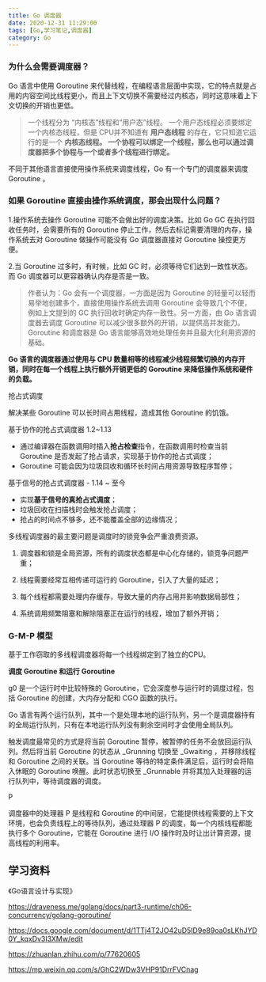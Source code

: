 ```yaml
---
title: Go 调度器
date: 2020-12-31 11:29:00
tags: [Go,学习笔记,调度器]
category: Go
---
```




### 为什么会需要调度器？

Go 语言中使用 Goroutine 来代替线程，在编程语言层面中实现，它的特点就是占用的内容空间比线程更小，而且上下文切换不需要经过内核态，同时这意味着上下文切换的开销也更低。

> 一个线程分为 “内核态”线程和“用户态”线程。 一个用户态线程必须要绑定一个内核态线程，但是 CPU并不知道有 **用户态线程** 的存在，它只知道它运行的是一个 **内核态线程。
> 一个协程可以绑定一个线程，那么也可以通过调度器把多个协程与一个或者多个线程进行绑定。**

不同于其他语言直接使用操作系统来调度线程，Go 有一个专门的调度器来调度 Goroutine 。



### 如果 Goroutine 直接由操作系统调度，那会出现什么问题？

1.操作系统去操作 Goroutine 可能不会做出好的调度决策。比如 Go GC 在执行回收任务时，会需要所有的 Goroutine 停止工作，然后去标记需要清理的内存，操作系统去对 Goroutine 做操作可能没有 Go 调度器直接对 Goroutine 操控更方便。

2.当 Goroutine 过多时，有时候，比如 GC 时，必须等待它们达到一致性状态。而 Go 调度器可以更容器确认内存是否是一致。

> 作者认为：Go 会有一个调度器，一方面是因为 Goroutine 的轻量可以轻而易举地创建多个，直接使用操作系统去调用 Goroutine 会导致几个不便，例如上文提到的 GC 执行回收时确定内存一致性。另一方面，由 Go 语言调度器去调度 Goroutine 可以减少很多额外的开销，以提供高并发能力。 Goroutine 和调度器是 Go 语言能够高效地处理任务并且最大化利用资源的基础。

**Go 语言的调度器通过使用与 CPU 数量相等的线程减少线程频繁切换的内存开销，同时在每一个线程上执行额外开销更低的 Goroutine 来降低操作系统和硬件的负载。**



抢占式调度

解决某些 Goroutine 可以长时间占用线程，造成其他 Goroutine 的饥饿。

基于协作的抢占式调度器 1.2~1.13

- 通过编译器在函数调用时插入**抢占检查**指令，在函数调用时检查当前 Goroutine 是否发起了抢占请求，实现基于协作的抢占式调度；
- Goroutine 可能会因为垃圾回收和循环长时间占用资源导致程序暂停；

基于信号的抢占式调度器 - 1.14 ~ 至今

- 实现**基于信号的真抢占式调度**；
- 垃圾回收在扫描栈时会触发抢占调度；
- 抢占的时间点不够多，还不能覆盖全部的边缘情况；

多线程调度器的最主要问题是调度时的锁竞争会严重浪费资源。

1. 调度器和锁是全局资源，所有的调度状态都是中心化存储的，锁竞争问题严重；

2. 线程需要经常互相传递可运行的 Goroutine，引入了大量的延迟；

3. 每个线程都需要处理内存缓存，导致大量的内存占用并影响数据局部性；

4. 系统调用频繁阻塞和解除阻塞正在运行的线程，增加了额外开销；

   

### **G-M-P 模型**

基于工作窃取的多线程调度器将每一个线程绑定到了独立的CPU。

**调度 Goroutine 和运行 Goroutine**

g0 是一个运行时中比较特殊的 Goroutine，它会深度参与运行时的调度过程，包括 Goroutine 的创建，大内存分配和 CGO 函数的执行。

Go 语言有两个运行队列，其中一个是处理本地的运行队列，另一个是调度器持有的全局运行队列，只有在本地运行队列没有剩余空间时才会使用全局队列。

触发调度最常见的方式是将当前 Goroutine 暂停，被暂停的任务不会放回运行队列。然后将当前 Goroutine 的状态从 _Grunning 切换至 _Gwaiting ，并移除线程和 Goroutine 之间的关联。当 Goroutine 等待的特定条件满足后，运行时会将陷入休眠的 Goroutine 唤醒。此时状态切换至 _Grunnable 并将其加入处理器的运行队列中，等待调度器的调度。

P

调度器中的处理器 P 是线程和 Goroutine 的中间层，它能提供线程需要的上下文环境，也会负责线程上的等待队列，通过处理器 P 的调度，每一个内核线程都能执行多个 Goroutine，它能在 Goroutine 进行 I/O 操作时及时让出计算资源，提高线程的利用率。





## 学习资料

《Go语言设计与实现》

https://draveness.me/golang/docs/part3-runtime/ch06-concurrency/golang-goroutine/

https://docs.google.com/document/d/1TTj4T2JO42uD5ID9e89oa0sLKhJYD0Y_kqxDv3I3XMw/edit

https://zhuanlan.zhihu.com/p/77620605

https://mp.weixin.qq.com/s/GhC2WDw3VHP91DrrFVCnag